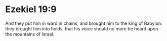 # Ezekiel 19:9

And they put him in ward in chains, and brought him to the king of Babylon: they brought him into holds, that his voice should no more be heard upon the mountains of Israel.